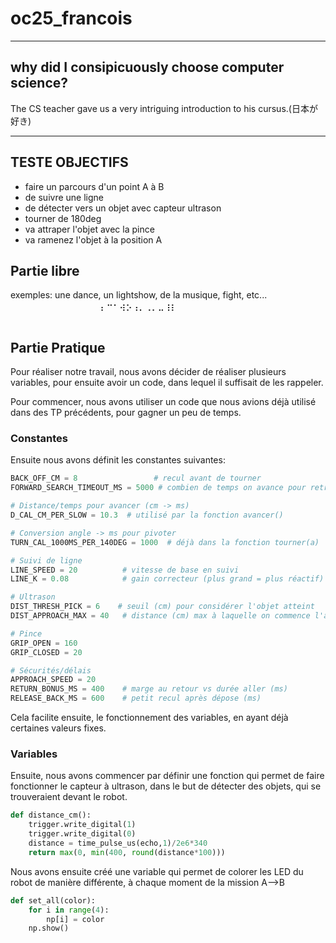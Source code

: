 # oc25_francois
---
why did I consipicuously choose computer science?
---
The CS teacher gave us a very intriguing introduction to his cursus.(日本が好き)

---
TESTE OBJECTIFS
---
- faire un parcours d'un point A à B
- de suivre une ligne
- de détecter vers un objet avec capteur ultrason
- tourner de 180deg
- va attraper l'objet avec la pince
- va ramenez l'objet à la position A


Partie libre
--
exemples: une dance, un lightshow, de la musique, fight, etc...
⠀⠀⠀⠀⠀⠀⠀⠀⠀⠀⠀⠀⠀⠀⡄⠒⠂⢴⡢⢠⡀⢀⡀⣀⢰⡆⠀⠀⠀⠀⠀⠀⠀⠀⠀⠀⠀⠀⠀⠀⠀⠀⠀⠀⠀⠀⠀⠀⠀⠀⠀⠀⠀⠀⠀⠀⠀⠀⠀⠀⠀⠀⠀⠀⠀
⠀

## Partie Pratique

Pour réaliser notre travail, nous avons décider de réaliser plusieurs variables, pour ensuite avoir un code, dans lequel il suffisait de les rappeler.

Pour commencer, nous avons utiliser un code que nous avions déjà utilisé dans des TP précédents, pour gagner un peu de temps.
### Constantes
Ensuite nous avons définit les constantes suivantes:
```python
BACK_OFF_CM = 8                 # recul avant de tourner 
FORWARD_SEARCH_TIMEOUT_MS = 5000 # combien de temps on avance pour retrouver l'objet après le 180

# Distance/temps pour avancer (cm -> ms)
D_CAL_CM_PER_SLOW = 10.3  # utilisé par la fonction avancer()

# Conversion angle -> ms pour pivoter
TURN_CAL_1000MS_PER_140DEG = 1000  # déjà dans la fonction tourner(a)

# Suivi de ligne
LINE_SPEED = 20          # vitesse de base en suivi
LINE_K = 0.08            # gain correcteur (plus grand = plus réactif)

# Ultrason
DIST_THRESH_PICK = 6    # seuil (cm) pour considérer l'objet atteint
DIST_APPROACH_MAX = 40   # distance (cm) max à laquelle on commence l'approche lente

# Pince 
GRIP_OPEN = 160
GRIP_CLOSED = 20

# Sécurités/délais
APPROACH_SPEED = 20
RETURN_BONUS_MS = 400    # marge au retour vs durée aller (ms)
RELEASE_BACK_MS = 600    # petit recul après dépose (ms)
```
Cela facilite ensuite, le fonctionnement des variables, en ayant déjà certaines valeurs fixes.

### Variables
Ensuite, nous avons commencer par définir une fonction qui permet de faire fonctionner le capteur à ultrason, dans le but de détecter des objets, qui se trouveraient devant le robot.
```python
def distance_cm():
    trigger.write_digital(1)
    trigger.write_digital(0)
    distance = time_pulse_us(echo,1)/2e6*340
    return max(0, min(400, round(distance*100)))
```

Nous avons ensuite créé une variable qui permet de colorer les LED du robot de manière différente, à chaque moment de la mission A-->B
```python
def set_all(color):
    for i in range(4):
        np[i] = color
    np.show()
```
